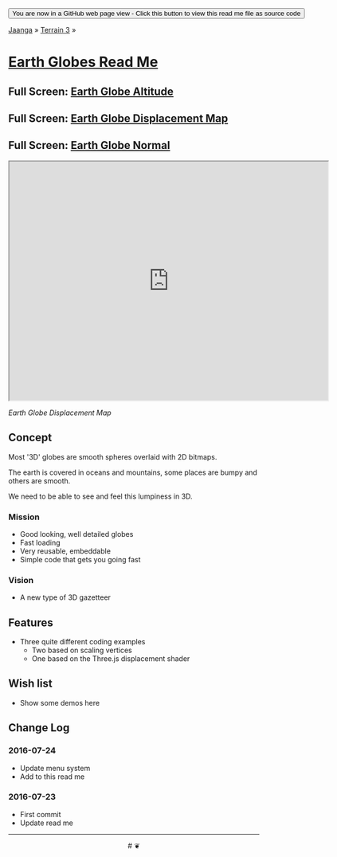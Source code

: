 <span style=display:none; >
[You are now in a GitHub source code view - click this link to view this read me file as a web page]
( http://jaanga.github.io/terrain3/globes/ "View file as a web page." ) </span>
<input onclick=window.location.href='https://github.com/jaanga/terrain3/tree/gh-pages/globes'; type=button  value='You are now in a GitHub web page view - Click this button to view this read me file as source code' />

[Jaanga]( http://jaanga.github.io ) » [Terrain 3]( http://jaanga.github.io/terrain3/  ) »


[Earth Globes Read Me]( https://jaanga.github.io/terrain3/globes/index.html )
===

## Full Screen: [ Earth Globe Altitude  ]( https://jaanga.github.io/terrain3/globes/earth-globe-altitude/index.html )

## Full Screen: [ Earth Globe Displacement Map ]( https://jaanga.github.io/terrain3/globes/earth-globe-displacement/index.html )

## Full Screen: [ Earth Globe Normal ]( https://jaanga.github.io/terrain3/globes/earth-globe-normal/index.html )


<img src="" style=display:none; width=800 >

<iframe src=https://jaanga.github.io/terrain3/globes/earth-globe-displacement/index.html width=640px height=480pxonload=this.contentWindow.controls.enableZoom=false; ></iframe>

_Earth Globe Displacement Map_


## Concept

Most '3D' globes are smooth spheres overlaid with 2D bitmaps.

The earth is covered in oceans and mountains, some places are bumpy and others are smooth.

We need to be able to see and feel this lumpiness in 3D.

### Mission

* Good looking, well detailed globes
* Fast loading
* Very reusable, embeddable
* Simple code that gets you going fast


### Vision

* A new type of 3D gazetteer

## Features

* Three quite different coding examples
	* Two based on scaling vertices
	* One based on the Three.js displacement shader

## Wish list

* Show some demos here


## Change Log

### 2016-07-24

* Update menu system
* Add to this read me

### 2016-07-23

* First commit
* Update read me


***

<center title="dingbat" >
# <a href=javascript:window.scrollTo(0,0); style=text-decoration:none; > ❦ </a>
</center>